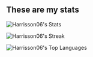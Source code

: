 
## These are my stats
![Harrisson06's Stats](https://github-readme-stats.vercel.app/api?username=Harrisson06&theme=vue-dark&show_icons=true&hide_border=true&count_private=true)

![Harrisson06's Streak](https://github-readme-streak-stats.herokuapp.com/?user=Harrisson06&theme=vue-dark&hide_border=true)

![Harrisson06's Top Languages](https://github-readme-stats.vercel.app/api/top-langs/?username=Harrisson06&theme=vue-dark&show_icons=true&hide_border=true&layout=compact)
